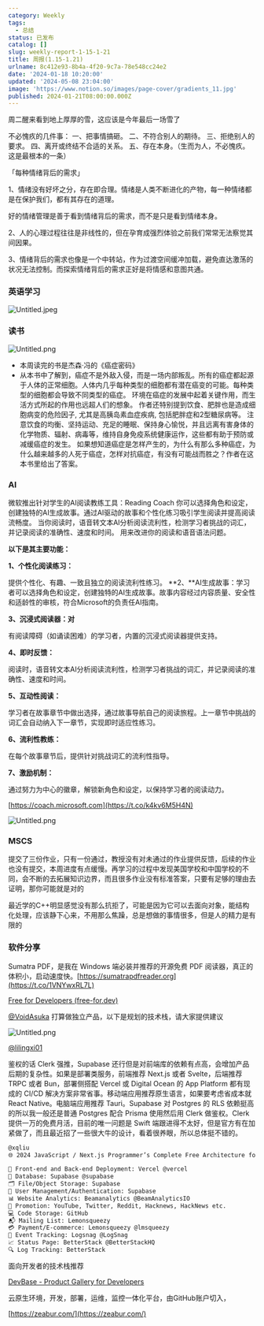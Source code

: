 ```yaml
---
category: Weekly
tags:
  - 总结
status: 已发布
catalog: []
slug: weekly-report-1-15-1-21
title: 周报(1.15-1.21)
urlname: 8c412e93-8b4a-4f20-9c7a-78e548cc24e2
date: '2024-01-18 10:20:00'
updated: '2024-05-08 23:04:00'
image: 'https://www.notion.so/images/page-cover/gradients_11.jpg'
published: 2024-01-21T08:00:00.000Z
---
```


周二醒来看到地上厚厚的雪，这应该是今年最后一场雪了


不必愧疚的几件事：
一、把事情搞砸。
二、不符合别人的期待。
三、拒绝别人的要求。
四、离开或终结不合适的关系。
五、存在本身。（生而为人，不必愧疚。这是最根本的一条）


「每种情绪背后的需求」


1、情绪没有好坏之分，存在即合理。情绪是人类不断进化的产物，每一种情绪都是在保护我们，都有其存在的道理。


好的情绪管理是善于看到情绪背后的需求，而不是只是看到情绪本身。


2、人的心理过程往往是非线性的，但在孕育成强烈体验之前我们常常无法察觉其间因果。


3、情绪背后的需求也像是一个中转站，作为过渡空间缓冲加载，避免直达激荡的状况无法控制。而探索情绪背后的需求正好是将情感和意图共通。


### 英语学习


![Untitled.jpeg](https://prod-files-secure.s3.us-west-2.amazonaws.com/5d24fe63-e567-4804-86f9-9fdc62e13082/faec46dc-9da5-4799-b905-c316418f1168/Untitled.jpeg?X-Amz-Algorithm=AWS4-HMAC-SHA256&X-Amz-Content-Sha256=UNSIGNED-PAYLOAD&X-Amz-Credential=ASIAZI2LB466RJH2TQWJ%2F20250331%2Fus-west-2%2Fs3%2Faws4_request&X-Amz-Date=20250331T213415Z&X-Amz-Expires=3600&X-Amz-Security-Token=IQoJb3JpZ2luX2VjEEIaCXVzLXdlc3QtMiJHMEUCIQCeJOA7osnD8bCJkAEkw2I1hPvybm4SvXh%2BTyQaJQ7%2BQQIgaNaqNPHFU9xr1pPC6UHHpT%2BSBOCh%2FJ3DcZ6uu%2BJ9jS0qiAQIq%2F%2F%2F%2F%2F%2F%2F%2F%2F%2F%2FARAAGgw2Mzc0MjMxODM4MDUiDHjL1WtOrPJKftXWZSrcA3MLQ0VVlMx5xmI02gzBn5CEIAj0VSoHCjFEU%2BG0HF77i4oYmLtgfgw4XyKp7JdOy615ELOyXREElge2dBuKnHI3Tbaop%2F3H3Yl1wtDaI9e7vYSBCLnTi2DUOpNkn80vrjEtdLWwX5%2FZ5ydKMB2IYktqSsoFAZX%2B1smtO47fC0cHq3FSGANseEfW%2F9TRsYGo8ai9Y6eo61NeP172eRbhXZKbAa%2BRbed0lNXPGOma97eI5q1zhcL3QaFK6w6mKxVCPsaI6uTJuYR0LN2AQEjBQJ7oPEvN5nGHlgZdlftBQgfEiLNNxKhJAOKRBUqqkcfPng8XnJ8XjcFztXpUY6LxobFuQxa%2FSvaJAZYiTM%2FgLcK4o8akHBZSX4p%2BwYoc0%2BeV128QViYaH%2FgOjmVLp8QlvoUE2hOomjN9oMobd0EMDEb60eHbJko5HwAUQqnyxR3TYtQxBk5xP33B6ApS9e8b%2FXPnW%2BsKmGQFtaYbAGkKM2QHaPw08rRaCHR3wNFfUf7Rfa8FW5WkEDu8ACq9SH%2FgkHn74tYc7chosY0iNCSalfZTmBeS3TgCWVwqw8WygQ588K7JyBJco09zF1FhdYNzY2tIZzbZhF0vH8YyJ%2BD9nhtUg0eLypFC5f%2FnIR1kMJ62q78GOqUBLQjAiM4U1pa1UEgh7AQ4aBQDqUnGb8fY25IXMDMStoPfg2yfzjI6lsXU9fFHzUVxHF01qcCKPpcL07pYKdXeklaxBvcKul69s5WRYapFVH84Bm92ISbqLqRdZ%2F7PLIkvF1RXDqDrmZ3IHSGxWNYIdqL2qjz4Ws84HK3PLTSBq0k69CxJmePlsEK69CuIwYLdfPFmwLnjgj7ldMw9gisLsGklcO4e&X-Amz-Signature=ea342ba394b2b64fd45da479bf315184d960668421cbea3aa5a918098a1d6dfe&X-Amz-SignedHeaders=host&x-id=GetObject)


### 读书


![Untitled.png](https://prod-files-secure.s3.us-west-2.amazonaws.com/5d24fe63-e567-4804-86f9-9fdc62e13082/08aff459-da99-4ed5-87c6-1f4c95b62ac3/Untitled.png?X-Amz-Algorithm=AWS4-HMAC-SHA256&X-Amz-Content-Sha256=UNSIGNED-PAYLOAD&X-Amz-Credential=ASIAZI2LB466RJH2TQWJ%2F20250331%2Fus-west-2%2Fs3%2Faws4_request&X-Amz-Date=20250331T213415Z&X-Amz-Expires=3600&X-Amz-Security-Token=IQoJb3JpZ2luX2VjEEIaCXVzLXdlc3QtMiJHMEUCIQCeJOA7osnD8bCJkAEkw2I1hPvybm4SvXh%2BTyQaJQ7%2BQQIgaNaqNPHFU9xr1pPC6UHHpT%2BSBOCh%2FJ3DcZ6uu%2BJ9jS0qiAQIq%2F%2F%2F%2F%2F%2F%2F%2F%2F%2F%2FARAAGgw2Mzc0MjMxODM4MDUiDHjL1WtOrPJKftXWZSrcA3MLQ0VVlMx5xmI02gzBn5CEIAj0VSoHCjFEU%2BG0HF77i4oYmLtgfgw4XyKp7JdOy615ELOyXREElge2dBuKnHI3Tbaop%2F3H3Yl1wtDaI9e7vYSBCLnTi2DUOpNkn80vrjEtdLWwX5%2FZ5ydKMB2IYktqSsoFAZX%2B1smtO47fC0cHq3FSGANseEfW%2F9TRsYGo8ai9Y6eo61NeP172eRbhXZKbAa%2BRbed0lNXPGOma97eI5q1zhcL3QaFK6w6mKxVCPsaI6uTJuYR0LN2AQEjBQJ7oPEvN5nGHlgZdlftBQgfEiLNNxKhJAOKRBUqqkcfPng8XnJ8XjcFztXpUY6LxobFuQxa%2FSvaJAZYiTM%2FgLcK4o8akHBZSX4p%2BwYoc0%2BeV128QViYaH%2FgOjmVLp8QlvoUE2hOomjN9oMobd0EMDEb60eHbJko5HwAUQqnyxR3TYtQxBk5xP33B6ApS9e8b%2FXPnW%2BsKmGQFtaYbAGkKM2QHaPw08rRaCHR3wNFfUf7Rfa8FW5WkEDu8ACq9SH%2FgkHn74tYc7chosY0iNCSalfZTmBeS3TgCWVwqw8WygQ588K7JyBJco09zF1FhdYNzY2tIZzbZhF0vH8YyJ%2BD9nhtUg0eLypFC5f%2FnIR1kMJ62q78GOqUBLQjAiM4U1pa1UEgh7AQ4aBQDqUnGb8fY25IXMDMStoPfg2yfzjI6lsXU9fFHzUVxHF01qcCKPpcL07pYKdXeklaxBvcKul69s5WRYapFVH84Bm92ISbqLqRdZ%2F7PLIkvF1RXDqDrmZ3IHSGxWNYIdqL2qjz4Ws84HK3PLTSBq0k69CxJmePlsEK69CuIwYLdfPFmwLnjgj7ldMw9gisLsGklcO4e&X-Amz-Signature=06165473ea3b78d4d7746fd243354564da623f6d5d28d27a331fd2f3ca32085e&X-Amz-SignedHeaders=host&x-id=GetObject)

- 本周读完的书是杰森·冯的《癌症密码》
- 从本书中了解到，癌症不是外敌入侵，而是一场内部叛乱。所有的癌症都起源于人体的正常细胞。人体内几乎每种类型的细胞都有潜在癌变的可能。每种类型的细胞都会导致不同类型的癌症。
环境在癌症的发展中起着关键作用，而生活方式所起的作用也远超人们的想象。
作者还特别提到饮食、肥胖也是造成细胞病变的危险因子, 尤其是高胰岛素血症疾病, 包括肥胖症和2型糖尿病等。
注意饮食的均衡、坚持运动、充足的睡眠、保持身心愉悦，并且远离有害身体的化学物质、辐射、病毒等，维持自身免疫系统健康运作，这些都有助于预防或减缓癌症的发生。
如果想知道癌症是怎样产生的，为什么有那么多种癌症，为什么越来越多的人死于癌症，怎样对抗癌症，有没有可能战而胜之？作者在这本书里给出了答案。

### AI


微软推出针对学生的AI阅读教练工具：Reading Coach
你可以选择角色和设定，创建独特的AI生成故事。通过AI驱动的故事和个性化练习吸引学生阅读并提高阅读流畅度。
当你阅读时，语音转文本AI分析阅读流利性，检测学习者挑战的词汇，并记录阅读的准确性、速度和时间。
用来改进你的阅读和语音语法问题。


**以下是其主要功能：**


**1、个性化阅读练习：**


提供个性化、有趣、一致且独立的阅读流利性练习。
**2、**AI生成故事：学习者可以选择角色和设定，创建独特的AI生成故事。故事内容经过内容质量、安全性和适龄性的审核，符合Microsoft的负责任AI指南。


**3、沉浸式阅读器：对**


有阅读障碍（如诵读困难）的学习者，内置的沉浸式阅读器提供支持。


**4、即时反馈：**


阅读时，语音转文本AI分析阅读流利性，检测学习者挑战的词汇，并记录阅读的准确性、速度和时间。


**5、互动性阅读：**


学习者在故事章节中做出选择，通过故事导航自己的阅读旅程。上一章节中挑战的词汇会自动纳入下一章节，实现即时适应性练习。


**6、流利性教练：**


在每个故事章节后，提供针对挑战词汇的流利性指导。


**7、激励机制：**


通过努力为中心的徽章，解锁新角色和设定，以保持学习者的阅读动力。


[https://coach.microsoft.com](https://t.co/k4kv6M5H4N)


![Untitled.png](https://prod-files-secure.s3.us-west-2.amazonaws.com/5d24fe63-e567-4804-86f9-9fdc62e13082/8f53d036-0cfc-469d-a837-f15107675ae4/Untitled.png?X-Amz-Algorithm=AWS4-HMAC-SHA256&X-Amz-Content-Sha256=UNSIGNED-PAYLOAD&X-Amz-Credential=ASIAZI2LB466RJH2TQWJ%2F20250331%2Fus-west-2%2Fs3%2Faws4_request&X-Amz-Date=20250331T213415Z&X-Amz-Expires=3600&X-Amz-Security-Token=IQoJb3JpZ2luX2VjEEIaCXVzLXdlc3QtMiJHMEUCIQCeJOA7osnD8bCJkAEkw2I1hPvybm4SvXh%2BTyQaJQ7%2BQQIgaNaqNPHFU9xr1pPC6UHHpT%2BSBOCh%2FJ3DcZ6uu%2BJ9jS0qiAQIq%2F%2F%2F%2F%2F%2F%2F%2F%2F%2F%2FARAAGgw2Mzc0MjMxODM4MDUiDHjL1WtOrPJKftXWZSrcA3MLQ0VVlMx5xmI02gzBn5CEIAj0VSoHCjFEU%2BG0HF77i4oYmLtgfgw4XyKp7JdOy615ELOyXREElge2dBuKnHI3Tbaop%2F3H3Yl1wtDaI9e7vYSBCLnTi2DUOpNkn80vrjEtdLWwX5%2FZ5ydKMB2IYktqSsoFAZX%2B1smtO47fC0cHq3FSGANseEfW%2F9TRsYGo8ai9Y6eo61NeP172eRbhXZKbAa%2BRbed0lNXPGOma97eI5q1zhcL3QaFK6w6mKxVCPsaI6uTJuYR0LN2AQEjBQJ7oPEvN5nGHlgZdlftBQgfEiLNNxKhJAOKRBUqqkcfPng8XnJ8XjcFztXpUY6LxobFuQxa%2FSvaJAZYiTM%2FgLcK4o8akHBZSX4p%2BwYoc0%2BeV128QViYaH%2FgOjmVLp8QlvoUE2hOomjN9oMobd0EMDEb60eHbJko5HwAUQqnyxR3TYtQxBk5xP33B6ApS9e8b%2FXPnW%2BsKmGQFtaYbAGkKM2QHaPw08rRaCHR3wNFfUf7Rfa8FW5WkEDu8ACq9SH%2FgkHn74tYc7chosY0iNCSalfZTmBeS3TgCWVwqw8WygQ588K7JyBJco09zF1FhdYNzY2tIZzbZhF0vH8YyJ%2BD9nhtUg0eLypFC5f%2FnIR1kMJ62q78GOqUBLQjAiM4U1pa1UEgh7AQ4aBQDqUnGb8fY25IXMDMStoPfg2yfzjI6lsXU9fFHzUVxHF01qcCKPpcL07pYKdXeklaxBvcKul69s5WRYapFVH84Bm92ISbqLqRdZ%2F7PLIkvF1RXDqDrmZ3IHSGxWNYIdqL2qjz4Ws84HK3PLTSBq0k69CxJmePlsEK69CuIwYLdfPFmwLnjgj7ldMw9gisLsGklcO4e&X-Amz-Signature=3919623382f4054074ae65379ef2c11a142eda755a95db3926ef5029f17aea2b&X-Amz-SignedHeaders=host&x-id=GetObject)


### MSCS


提交了三份作业，只有一份通过，教授没有对未通过的作业提供反馈，后续的作业也没有提交，本周进度有点缓慢。再学习的过程中发现美国学校和中国学校的不同，会不断的去拓展知识边界，而且很多作业没有标准答案，只要有足够的理由去证明，那你可能就是对的


最近学的C++明显感觉没有那么抗拒了，可能是因为它可以去面向对象，能结构化处理，应该静下心来，不用那么焦躁，总是想做的事情很多，但是人的精力是有限的


### 软件分享


Sumatra PDF，是我在 Windows 端必装并推荐的开源免费 PDF 阅读器，真正的体积小，启动速度快。[https://sumatrapdfreader.org](https://t.co/1VNYwxRL7L)


[Free for Developers (free-for.dev)](https://free-for.dev/#/)


[@VoidAsuka](https://twitter.com/VoidAsuka) 打算做独立产品，以下是规划的技术栈，请大家提供建议


![Untitled.png](https://prod-files-secure.s3.us-west-2.amazonaws.com/5d24fe63-e567-4804-86f9-9fdc62e13082/93561a3c-b2bc-4a43-bbc5-67e3f740ed5e/Untitled.png?X-Amz-Algorithm=AWS4-HMAC-SHA256&X-Amz-Content-Sha256=UNSIGNED-PAYLOAD&X-Amz-Credential=ASIAZI2LB466RJH2TQWJ%2F20250331%2Fus-west-2%2Fs3%2Faws4_request&X-Amz-Date=20250331T213415Z&X-Amz-Expires=3600&X-Amz-Security-Token=IQoJb3JpZ2luX2VjEEIaCXVzLXdlc3QtMiJHMEUCIQCeJOA7osnD8bCJkAEkw2I1hPvybm4SvXh%2BTyQaJQ7%2BQQIgaNaqNPHFU9xr1pPC6UHHpT%2BSBOCh%2FJ3DcZ6uu%2BJ9jS0qiAQIq%2F%2F%2F%2F%2F%2F%2F%2F%2F%2F%2FARAAGgw2Mzc0MjMxODM4MDUiDHjL1WtOrPJKftXWZSrcA3MLQ0VVlMx5xmI02gzBn5CEIAj0VSoHCjFEU%2BG0HF77i4oYmLtgfgw4XyKp7JdOy615ELOyXREElge2dBuKnHI3Tbaop%2F3H3Yl1wtDaI9e7vYSBCLnTi2DUOpNkn80vrjEtdLWwX5%2FZ5ydKMB2IYktqSsoFAZX%2B1smtO47fC0cHq3FSGANseEfW%2F9TRsYGo8ai9Y6eo61NeP172eRbhXZKbAa%2BRbed0lNXPGOma97eI5q1zhcL3QaFK6w6mKxVCPsaI6uTJuYR0LN2AQEjBQJ7oPEvN5nGHlgZdlftBQgfEiLNNxKhJAOKRBUqqkcfPng8XnJ8XjcFztXpUY6LxobFuQxa%2FSvaJAZYiTM%2FgLcK4o8akHBZSX4p%2BwYoc0%2BeV128QViYaH%2FgOjmVLp8QlvoUE2hOomjN9oMobd0EMDEb60eHbJko5HwAUQqnyxR3TYtQxBk5xP33B6ApS9e8b%2FXPnW%2BsKmGQFtaYbAGkKM2QHaPw08rRaCHR3wNFfUf7Rfa8FW5WkEDu8ACq9SH%2FgkHn74tYc7chosY0iNCSalfZTmBeS3TgCWVwqw8WygQ588K7JyBJco09zF1FhdYNzY2tIZzbZhF0vH8YyJ%2BD9nhtUg0eLypFC5f%2FnIR1kMJ62q78GOqUBLQjAiM4U1pa1UEgh7AQ4aBQDqUnGb8fY25IXMDMStoPfg2yfzjI6lsXU9fFHzUVxHF01qcCKPpcL07pYKdXeklaxBvcKul69s5WRYapFVH84Bm92ISbqLqRdZ%2F7PLIkvF1RXDqDrmZ3IHSGxWNYIdqL2qjz4Ws84HK3PLTSBq0k69CxJmePlsEK69CuIwYLdfPFmwLnjgj7ldMw9gisLsGklcO4e&X-Amz-Signature=ad2a91de9dd17ba3f6e1031837dd7ee58d59251b72a06dba2673c7ab0719865a&X-Amz-SignedHeaders=host&x-id=GetObject)


[@lilingxi01](https://twitter.com/lilingxi01)


鉴权的话 Clerk 强推，Supabase 还行但是对前端库的依赖有点高，会增加产品后期的复杂性。如果是部署类服务，前端推荐 Next.js 或者 Svelte，后端推荐 TRPC 或者 Bun，部署侧搭配 Vercel 或 Digital Ocean 的 App Platform 都有现成的 CI/CD 解决方案非常省事。移动端应用推荐原生语言，如果要考虑省成本就 React Native。电脑端应用推荐 Tauri。Supabase 对 Postgres 的 RLS 依赖挺高的所以我一般还是普通 Postgres 配合 Prisma 使用然后用 Clerk 做鉴权。Clerk 提供一万的免费月活，目前的唯一问题是 Swift 端跟进得不太好，但是官方有在加紧做了，而且最近招了一些很大牛的设计，看着很养眼，所以总体挺不错的。


```markdown
@xqliu
🌐 2024 JavaScript / Next.js Programmer’s Complete Free Architecture for solo entrepreneur:

🔧 Front-end and Back-end Deployment: Vercel @vercel
💾 Database: Supabase @supabase
🗂️ File/Object Storage: Supabase
👥 User Management/Authentication: Supabase
📊 Website Analytics: Beamanalytics @BeamAnalyticsIO
📣 Promotion: YouTube, Twitter, Reddit, Hacknews, HackNews etc. 
💻 Code Storage: GitHub
📬 Mailing List: Lemonsqueezy
💳 Payment/E-commerce: Lemonsqueezy @lmsqueezy
📌 Event Tracking: Logsnag @LogSnag
📈 Status Page: BetterStack @BetterStackHQ
🔍 Log Tracking: BetterStack
```


面向开发者的技术栈推荐


[DevBase - Product Gallery for Developers](https://devbase.fyi/)


云原生环境，开发，部署，运维，监控一体化平台，由GitHub账户切入，


[https://zeabur.com/](https://zeabur.com/)

